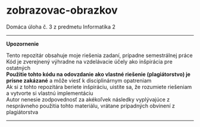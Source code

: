 # zobrazovac-obrazkov

Domáca úloha č. 3 z predmetu Informatika 2

---

**Upozornenie**  

Tento repozitár obsahuje moje riešenia zadaní, prípadne semestrálnej práce  
Kód je zverejnený výhradne na vzdelávacie účely ako inšpirácia pre ostatných  
**Použitie tohto kódu na odovzdanie ako vlastné riešenie (plagiátorstvo) je prísne zakázané** a môže viesť k disciplinárnym opatreniam  
Ak si z tohto repozitára beriete inšpiráciu, uistite sa, že rozumiete riešeniam a vytvorte si vlastnú implementáciu  
Autor nenesie zodpovednosť za akékoľvek následky vyplývajúce z nesprávneho použitia tohto materiálu, vrátane prípadných obvinení z plagiátorstva  

---

